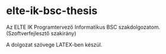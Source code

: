 # elte-ik-bsc-thesis
Az ELTE IK Programtervező Informatikus BSC szakdolgozatom. (Szoftverfejlesztő szakirány)

A dolgozat szövege LATEX-ben készül.
